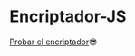 # Encriptador-JS
<a href="https://diegomoctezuma.github.io/Encriptador-JS/" target="_blank">Probar el encriptador</a>😎

